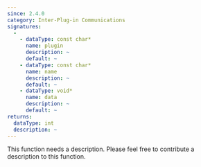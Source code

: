 ```yaml
---
since: 2.4.0
category: Inter-Plug-in Communications
signatures:
  -
    - dataType: const char*
      name: plugin
      description: ~
      default: ~
    - dataType: const char*
      name: name
      description: ~
      default: ~
    - dataType: void*
      name: data
      description: ~
      default: ~
returns:
  dataType: int
  description: ~
---
```


This function needs a description. Please feel free to contribute a description to this function.
